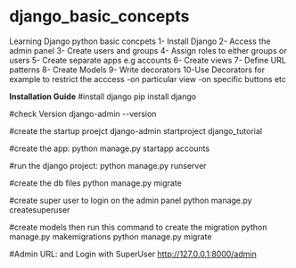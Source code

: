 # django_basic_concepts
Learning Django python basic concpets
1- Install Django
2- Access the admin panel
3- Create users and groups
4- Assign roles to either groups or users
5- Create separate apps e.g accounts
6- Create views
7- Define URL patterns
8- Create Models
9- Write decorators
10-Use Decorators for example to restrict the acccess 
    -on particular view
    -on specific buttons etc
    
**Installation Guide**
#install django
pip install django

#check Version
django-admin --version

#create the startup proejct
  django-admin startproject django_tutorial

#create the app:
  python manage.py startapp accounts

#run the django project: 
   python manage.py runserver

#create the db files
python manage.py migrate

#create super user to login on the admin panel
  python manage.py createsuperuser
  
#create models then run this command to create the migration
  python manage.py makemigrations
  python manage.py migrate


#Admin URL: and Login with SuperUser
http://127.0.0.1:8000/admin
